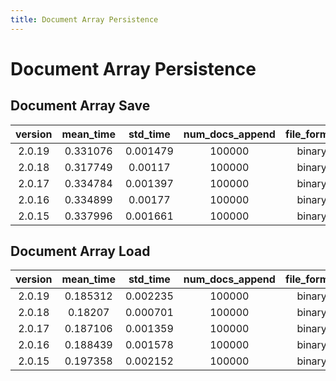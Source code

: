 ```yaml
---
title: Document Array Persistence
---
```

# Document Array Persistence

## Document Array Save

| version | mean_time | std_time | num_docs_append | file_format | iterations |
| :---: | :---: | :---: | :---: | :---: | :---: |
| 2.0.19 | 0.331076 | 0.001479 | 100000 | binary | 5 |
| 2.0.18 | 0.317749 | 0.00117 | 100000 | binary | 5 |
| 2.0.17 | 0.334784 | 0.001397 | 100000 | binary | 5 |
| 2.0.16 | 0.334899 | 0.00177 | 100000 | binary | 5 |
| 2.0.15 | 0.337996 | 0.001661 | 100000 | binary | 5 |
## Document Array Load

| version | mean_time | std_time | num_docs_append | file_format | iterations |
| :---: | :---: | :---: | :---: | :---: | :---: |
| 2.0.19 | 0.185312 | 0.002235 | 100000 | binary | 5 |
| 2.0.18 | 0.18207 | 0.000701 | 100000 | binary | 5 |
| 2.0.17 | 0.187106 | 0.001359 | 100000 | binary | 5 |
| 2.0.16 | 0.188439 | 0.001578 | 100000 | binary | 5 |
| 2.0.15 | 0.197358 | 0.002152 | 100000 | binary | 5 |
